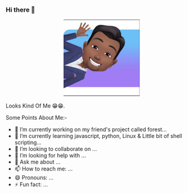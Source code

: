 ### Hi there 👋

<!--
**itsAnju/itsAnju** is a ✨ _special_ ✨ repository because its `README.md` (this file) appears on your GitHub profile.
-->
<p align="center">
  <img src="https://github.com/itsAnju/itsAnju/blob/master/Capture.PNG" alt="Avatar" width="200px" height="200px"/>
  <p>Looks Kind Of Me 😁😁.</p>
</p>
Some Points About Me:-

- 🔭 I’m currently working on my friend's project called forest...
- 🌱 I’m currently learning javascript, python, Linux & Little bit of shell scripting...
- 👯 I’m looking to collaborate on ...
- 🤔 I’m looking for help with ...
- 💬 Ask me about  ...
- 📫 How to reach me: ...
- 😄 Pronouns: ...
- ⚡ Fun fact: ...

